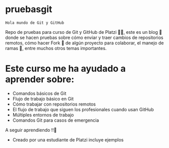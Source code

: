 # pruebasgit

    Hola mundo de Git y GitHub

Repo de pruebas para curso de Git y GitHub de Platzi 💚💚, este es un blog 📒 donde se hacen pruebas sobre cómo enviar y traer  cambios de repositorios remotos, cómo hacer Fork 🍴 de algún proyecto para colaborar, el manejo de ramas 🌿,  entre muchos otros temas importantes.

# Este curso me ha ayudado a aprender sobre:

- Comandos básicos de Git
- Flujo de trabajo básico en Git 
- Cómo trabajar con repositorios remotos
- El flujo de trabajo que siguen los profesionales cuando usan GitHub
- Múltiples entornos de trabajo
- Comandos Git para casos de emergencia

A seguir aprendiendo ‼💯

- Creado por una estudiante de Platzi incluye ejemplos
